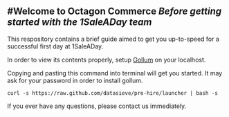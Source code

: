 #Welcome to Octagon Commerce
*Before getting started with the 1SaleADay team*
--

This respository contains a brief guide aimed to get you up-to-speed for a successful first day at 1SaleADay.

In order to view its contents properly, setup [Gollum](https://github.com/github/gollum) on your localhost.

Copying and pasting this command into terminal will get you started. It may ask for your password in order to install gollum.

	curl -s https://raw.github.com/datasieve/pre-hire/launcher | bash -s

If you ever have any questions, please contact us immediately.
